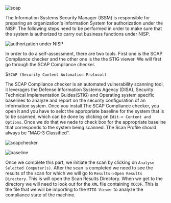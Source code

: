 ![scap](https://user-images.githubusercontent.com/93686063/223177362-33aece2c-ea86-40b9-a1be-cc99b813ec9b.JPG)

The Information Systems Security Manager (ISSM) is responsible for preparing an organization's Information System for authorization under the NISP. The following steps need to be performed in order to make sure that the system is authorized to carry out business functions under NISP. 

![authorization under NISP](https://user-images.githubusercontent.com/93686063/223205351-18d47943-f42f-4222-9416-fd68349be966.JPG)

In order to do a self-assessment, there are two tools. First one is the SCAP Compliance checker and the other one is the the STIG viewer. We will first go through the SCAP Compliance checker. 

$`SCAP (Security Content Automation Protocol)` 

The SCAP Compliance checker is an automated vulnerability scanning tool, it leverages the Defense Information Systems Agency (DISA), Security Technical Implementation Guides(STIG) and Operating system specific baselines to analyze and report on the security configuration of an information system. Once you install The SCAP Compliance checker, you open it and you have to selct the appropriate baseline for the system that is to be scanned, which can be done by clicking on `Edit-> Content and Options`. Once we do that we nede to check box for the appropriate baseline that corresponds to the system being scanned. The Scan Profile should always be "MAC-3 Classified". 



![scapchecker](https://user-images.githubusercontent.com/93686063/223216860-6e0b08aa-a928-4021-a3f3-f87d7052c15d.JPG)

![baseline](https://user-images.githubusercontent.com/93686063/223207672-f545c05d-42e8-4817-940e-8a4cf39ce4a7.JPG)

Once we complete this part, we initiate the scan by clicking on `Analyse Selected Computer(s)`. After the scan is completed we need to see the results of the scan for which we will go to `Results->Open Results Directory`. This is will open the Scan Results Directory. When we get to the directory we will need to look out for the `XML` file containing `XCCDF`. This is the file that we will be importing to the `STIG Viewer` to analyze the compliance state of the machine. 


